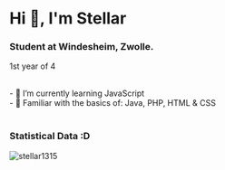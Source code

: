 <h1>Hi 👋, I'm Stellar </h1>
<h3>Student at Windesheim, Zwolle.</h3>
<p font-size="small">1st year of 4</p>

<br>
- 🌱 I’m currently learning JavaScript <br>
- 🤖 Familiar with the basics of: Java, PHP, HTML & CSS
<br>

<br>

<h3>Statistical Data :D</h3>
<p><img align="center"
    src="https://github-readme-stats.vercel.app/api/top-langs?username=stellar1315&show_icons=true&locale=en&bg_color=0d1117&text_color=ffffff&layout=compact"
    alt="stellar1315" 
    bg_color=#808080/></p>

<br>
